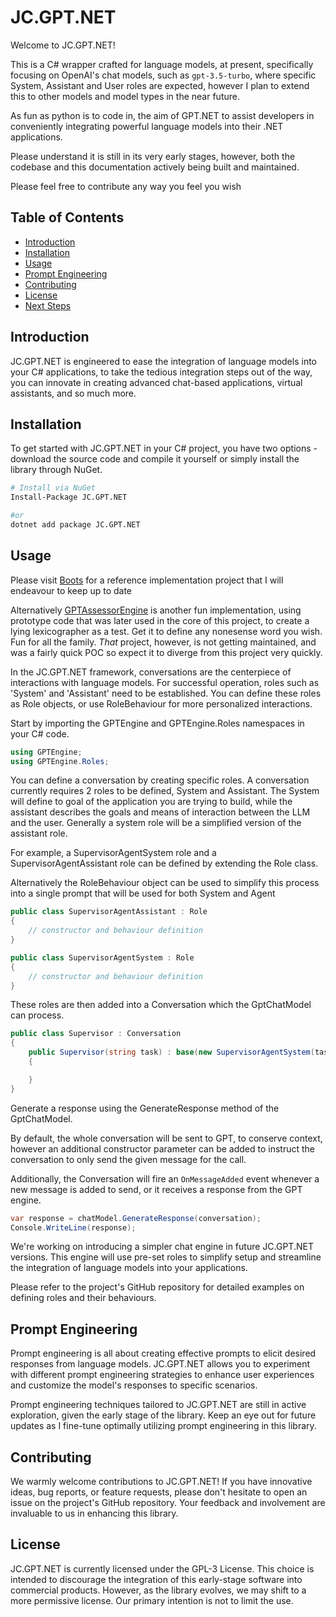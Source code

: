 # JC.GPT.NET

Welcome to JC.GPT.NET! 

This is a C# wrapper crafted for language models, at present, specifically focusing on OpenAI's chat models, such as `gpt-3.5-turbo`, where specific System, Assistant and User roles are expected, however I plan to extend this to other models and model types in the near future. 

As fun as python is to code in, the aim of GPT.NET to assist developers in conveniently integrating powerful language models into their .NET applications. 

Please understand it is still in its very early stages, however, both the codebase and this documentation actively being built and maintained. 

Please feel free to contribute any way you feel you wish

## Table of Contents
- [Introduction](#introduction)
- [Installation](#installation)
- [Usage](#usage)
- [Prompt Engineering](#prompt-engineering)
- [Contributing](#contributing)
- [License](#license)
- [Next Steps](#next-steps)

## Introduction
JC.GPT.NET is engineered to ease the integration of language models into your C# applications, to take the tedious integration steps out of the way, you can innovate in creating advanced chat-based applications, virtual assistants, and so much more.

## Installation
To get started with JC.GPT.NET in your C# project, you have two options - download the source code and compile it yourself or simply install the library through NuGet.

```bash
# Install via NuGet
Install-Package JC.GPT.NET

#or
dotnet add package JC.GPT.NET
```

## Usage

Please visit [Boots](https://github.com/john-cornell/Boots) for a reference implementation project that I will endeavour to keep up to date

Alternatively [GPTAssessorEngine](https://github.com/john-cornell/GPTAssessorEngine) is another fun implementation, using prototype code that was later used in the core of this project, to create a lying lexicographer as a test. Get it to define any nonesense word you wish. Fun for all the family. *That* project, however, is not getting maintained, and was a fairly quick POC so expect it to diverge from this project very quickly. 

In the JC.GPT.NET framework, conversations are the centerpiece of interactions with language models. For successful operation, roles such as 'System' and 'Assistant' need to be established. You can define these roles as Role objects, or use RoleBehaviour for more personalized interactions.

Start by importing the GPTEngine and GPTEngine.Roles namespaces in your C# code.

```csharp
using GPTEngine;
using GPTEngine.Roles;
```

You can define a conversation by creating specific roles. A conversation currently requires 2 roles to be defined, System and Assistant. The System will define to goal of the application you are trying to build, while the assistant describes the goals and means of interaction between the LLM and the user. Generally a system role will be a simplified version of the assistant role.

For example, a SupervisorAgentSystem role and a SupervisorAgentAssistant role can be defined by extending the Role class. 

Alternatively the RoleBehaviour object can be used to simplify this process into a single prompt that will be used for both System and Agent

```csharp
public class SupervisorAgentAssistant : Role
{
    // constructor and behaviour definition
}

public class SupervisorAgentSystem : Role
{
    // constructor and behaviour definition
}
```

These roles are then added into a Conversation which the GptChatModel can process.

```csharp
public class Supervisor : Conversation
{
    public Supervisor(string task) : base(new SupervisorAgentSystem(task), new SupervisorAgentAssistant(task), false)
    {

    }
}
```

Generate a response using the GenerateResponse method of the GptChatModel.

By default, the whole conversation will be sent to GPT, to conserve context, however an additional constructor parameter can be added to instruct the conversation to only send the given message for the call.

Additionally, the Conversation will fire an `OnMessageAdded` event whenever a new message is added to send, or it receives a response from the GPT engine.

```csharp
var response = chatModel.GenerateResponse(conversation);
Console.WriteLine(response);
```

We're working on introducing a simpler chat engine in future JC.GPT.NET versions. This engine will use pre-set roles to simplify setup and streamline the integration of language models into your applications.

Please refer to the project's GitHub repository for detailed examples on defining roles and their behaviours.

## Prompt Engineering
Prompt engineering is all about creating effective prompts to elicit desired responses from language models. JC.GPT.NET allows you to experiment with different prompt engineering strategies to enhance user experiences and customize the model's responses to specific scenarios.

Prompt engineering techniques tailored to JC.GPT.NET are still in active exploration, given the early stage of the library. Keep an eye out for future updates as I fine-tune optimally utilizing prompt engineering in this library.

## Contributing
We warmly welcome contributions to JC.GPT.NET! If you have innovative ideas, bug reports, or feature requests, please don't hesitate to open an issue on the project's GitHub repository. Your feedback and involvement are invaluable to us in enhancing this library.

## License
JC.GPT.NET is currently licensed under the GPL-3 License. This choice is intended to discourage the integration of this early-stage software into commercial products. However, as the library evolves, we may shift to a more permissive license. Our primary intention is not to limit the use.
